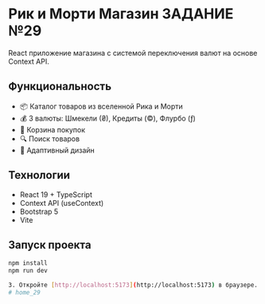 # Рик и Морти Магазин ЗАДАНИЕ №29

React приложение магазина с системой переключения валют на основе Context API.

## Функциональность

- 📦 Каталог товаров из вселенной Рика и Морти
- 💰 3 валюты: Шмекели (₴), Кредиты (©), Флурбо (ƒ)
- 🛒 Корзина покупок
- 🔍 Поиск товаров
- 📱 Адаптивный дизайн

## Технологии

- React 19 + TypeScript
- Context API (useContext)
- Bootstrap 5
- Vite

 

## Запуск проекта

```bash
npm install
npm run dev

3. Откройте [http://localhost:5173](http://localhost:5173) в браузере.
#   h o m e_29
 
 

